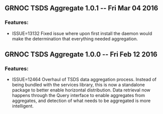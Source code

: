 ## GRNOC TSDS Aggregate 1.0.1 -- Fri Mar 04 2016

### Features:
 * ISSUE=13132 Fixed issue where upon first install the daemon would make the determination that everything needed aggregation.


## GRNOC TSDS Aggregate 1.0.0 -- Fri Feb 12 2016

### Features:
 * ISSUE=12464 Overhaul of TSDS data aggregation process. Instead of being bundled with the services library, this is now a standalone package to better enable horizontal distribution. Data retrieval now happens through the Query interface to enable aggregates from aggregates, and detection of what needs to be aggregated is more intelligent.